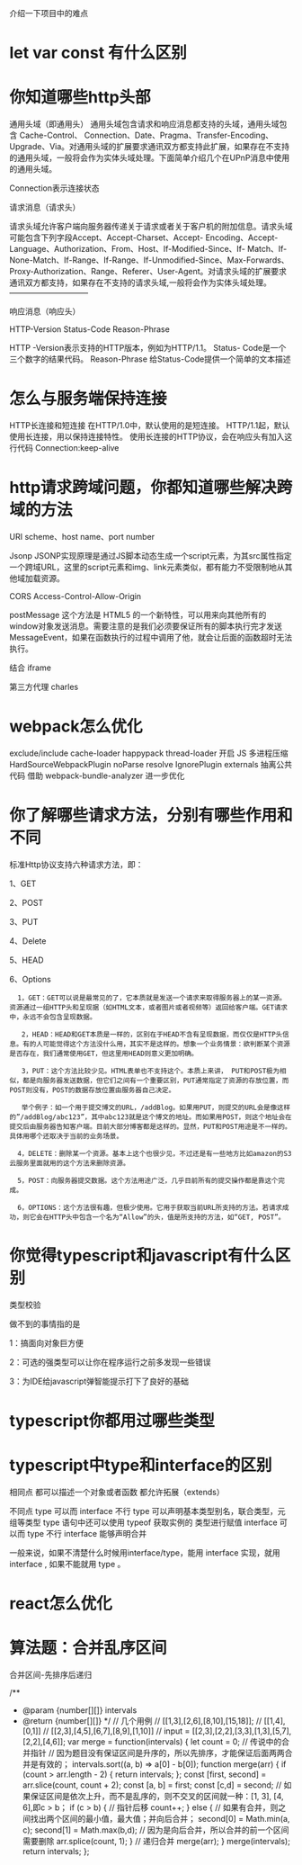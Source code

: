 介绍一下项目中的难点

# let var const 有什么区别

# 你知道哪些http头部

通用头域（即通用头）
通用头域包含请求和响应消息都支持的头域，通用头域包含 Cache-Control、 Connection、Date、Pragma、Transfer-Encoding、Upgrade、Via。对通用头域的扩展要求通讯双方都支持此扩展，如果存在不支持的通用头域，一般将会作为实体头域处理。下面简单介绍几个在UPnP消息中使用的通用头域。

Connection表示连接状态

请求消息（请求头）

请求头域允许客户端向服务器传递关于请求或者关于客户机的附加信息。请求头域可能包含下列字段Accept、Accept-Charset、Accept- Encoding、Accept-Language、Authorization、From、Host、If-Modified-Since、If- Match、If-None-Match、If-Range、If-Range、If-Unmodified-Since、Max-Forwards、 Proxy-Authorization、Range、Referer、User-Agent。对请求头域的扩展要求通讯双方都支持，如果存在不支持的请求头域,一般将会作为实体头域处理。
——————————

响应消息（响应头）

HTTP-Version Status-Code Reason-Phrase

HTTP -Version表示支持的HTTP版本，例如为HTTP/1.1。
Status- Code是一个三个数字的结果代码。
Reason-Phrase 给Status-Code提供一个简单的文本描述

# 怎么与服务端保持连接

HTTP长连接和短连接
在HTTP/1.0中，默认使用的是短连接。
HTTP/1.1起，默认使用长连接，用以保持连接特性。
使用长连接的HTTP协议，会在响应头有加入这行代码 Connection:keep-alive

# http请求跨域问题，你都知道哪些解决跨域的方法

URI scheme、host name、port number

Jsonp
JSONP实现原理是通过JS脚本动态生成一个script元素，为其src属性指定一个跨域URL，这里的script元素和img、link元素类似，都有能力不受限制地从其他域加载资源。

CORS
Access-Control-Allow-Origin

postMessage
这个方法是 HTML5 的一个新特性，可以用来向其他所有的window对象发送消息。需要注意的是我们必须要保证所有的脚本执行完才发送MessageEvent，如果在函数执行的过程中调用了他，就会让后面的函数超时无法执行。

结合 iframe

第三方代理 charles

# webpack怎么优化

exclude/include
cache-loader
happypack
thread-loader
开启 JS 多进程压缩
HardSourceWebpackPlugin
noParse
resolve
IgnorePlugin
externals
抽离公共代码
借助 webpack-bundle-analyzer 进一步优化

# 你了解哪些请求方法，分别有哪些作用和不同

标准Http协议支持六种请求方法，即：

1、GET

2、POST

3、PUT

4、Delete

5、HEAD

6、Options

      1，GET：GET可以说是最常见的了，它本质就是发送一个请求来取得服务器上的某一资源。资源通过一组HTTP头和呈现据（如HTML文本，或者图片或者视频等）返回给客户端。GET请求中，永远不会包含呈现数据。

       2，HEAD：HEAD和GET本质是一样的，区别在于HEAD不含有呈现数据，而仅仅是HTTP头信息。有的人可能觉得这个方法没什么用，其实不是这样的。想象一个业务情景：欲判断某个资源是否存在，我们通常使用GET，但这里用HEAD则意义更加明确。

       3，PUT：这个方法比较少见。HTML表单也不支持这个。本质上来讲， PUT和POST极为相似，都是向服务器发送数据，但它们之间有一个重要区别，PUT通常指定了资源的存放位置，而POST则没有，POST的数据存放位置由服务器自己决定。

       举个例子：如一个用于提交博文的URL，/addBlog。如果用PUT，则提交的URL会是像这样的”/addBlog/abc123”，其中abc123就是这个博文的地址。而如果用POST，则这个地址会在提交后由服务器告知客户端。目前大部分博客都是这样的。显然，PUT和POST用途是不一样的。具体用哪个还取决于当前的业务场景。

      4，DELETE：删除某一个资源。基本上这个也很少见，不过还是有一些地方比如amazon的S3云服务里面就用的这个方法来删除资源。

      5，POST：向服务器提交数据。这个方法用途广泛，几乎目前所有的提交操作都是靠这个完成。

      6，OPTIONS：这个方法很有趣，但极少使用。它用于获取当前URL所支持的方法。若请求成功，则它会在HTTP头中包含一个名为“Allow”的头，值是所支持的方法，如“GET, POST”。

# 你觉得typescript和javascript有什么区别

类型校验

做不到的事情指的是

1：搞面向对象巨方便

2：可选的强类型可以让你在程序运行之前多发现一些错误

3：为IDE给javascript弹智能提示打下了良好的基础

# typescript你都用过哪些类型

# typescript中type和interface的区别

相同点
都可以描述一个对象或者函数
都允许拓展（extends）

不同点
type 可以而 interface 不行
  type 可以声明基本类型别名，联合类型，元组等类型
  type 语句中还可以使用 typeof 获取实例的 类型进行赋值
interface 可以而 type 不行
  interface 能够声明合并

一般来说，如果不清楚什么时候用interface/type，能用 interface 实现，就用 interface , 如果不能就用 type 。

# react怎么优化

# 算法题：合并乱序区间

合并区间-先排序后递归

/**

* @param {number[][]} intervals
* @return {number[][]}
 */
// 几个用例
// [[1,3],[2,6],[8,10],[15,18]];
// [[1,4],[0,1]]
// [[2,3],[4,5],[6,7],[8,9],[1,10]]
// input = [[2,3],[2,2],[3,3],[1,3],[5,7],[2,2],[4,6]];
var merge = function(intervals) {
    let count = 0; // 传说中的合并指针
    // 因为题目没有保证区间是升序的，所以先排序，才能保证后面两两合并是有效的；
    intervals.sort((a, b) => a[0] - b[0]);
    function merge(arr) {
        if (count > arr.length - 2) {
            return intervals;
        };
        const [first, second] = arr.slice(count, count + 2);
        const [a, b] = first;
        const [c,d] = second;
        // 如果保证区间是依次上升，而不是乱序的，则不交叉的区间就一种：[1, 3], [4, 6],即c > b；
        if (c > b) {
            // 指针后移
            count++;
        } else {
            // 如果有合并，则之间找出两个区间的最小值，最大值；并向后合并；
            second[0] = Math.min(a, c);
            second[1] = Math.max(b,d);
            // 因为是向后合并，所以合并的前一个区间需要删除
            arr.splice(count, 1);
        }
        // 递归合并
        merge(arr);
    }
    merge(intervals);
    return intervals;
};
